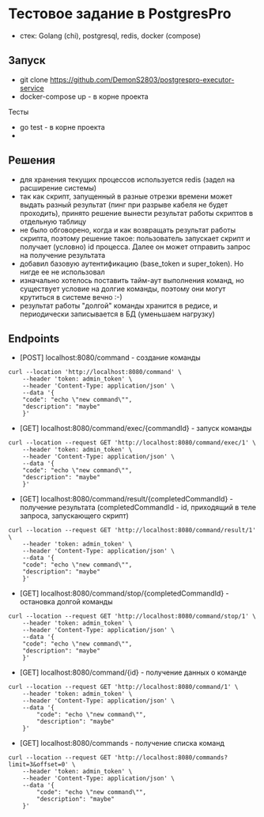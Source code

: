 # Тестовое задание в PostgresPro
- стек: Golang (chi), postgresql, redis, docker (compose)

## Запуск
- git clone https://github.com/DemonS2803/postgrespro-executor-service
- docker-compose up - в корне проекта

Тесты
- go test - в корне проекта
- 

## Решения
- для хранения текущих процессов используется redis (задел на расширение системы)
- так как скрипт, запущенный в разные отрезки времени может выдать разный результат (пинг при разрыве кабеля не будет проходить), принято решение вынести результат работы скриптов в отдельную таблицу
- не было обговорено, когда и как возвращать результат работы скрипта, поэтому решение такое: пользователь запускает скрипт и получает (условно) id процесса. Далее он может отправить запрос на получение результата
- добавил базовую аутентификацию (base_token и super_token). Но нигде ее не использовал
- изначально хотелось поставить тайм-аут выполнения команд, но существует условие на долгие команды, поэтому они могут крутиться в системе вечно :-)
- результат работы "долгой" команды хранится в редисе, и периодически записывается в БД (уменьшаем нагрузку)


## Endpoints

- [POST] localhost:8080/command - создание команды
```
curl --location 'http://localhost:8080/command' \
    --header 'token: admin_token' \
    --header 'Content-Type: application/json' \
    --data '{
    "code": "echo \"new command\"",
    "description": "maybe"
    }'
```

- [GET] localhost:8080/command/exec/{commandId} - запуск команды
```
curl --location --request GET 'http://localhost:8080/command/exec/1' \
    --header 'token: admin_token' \
    --header 'Content-Type: application/json' \
    --data '{
    "code": "echo \"new command\"",
    "description": "maybe"
    }'
```       

- [GET] localhost:8080/command/result/{completedCommandId} - получение результата (completedCommandId - id, приходящий в теле запроса, запускающего скрипт)
```
curl --location --request GET 'http://localhost:8080/command/result/1' \
    --header 'token: admin_token' \
    --header 'Content-Type: application/json' \
    --data '{
    "code": "echo \"new command\"",
    "description": "maybe"
    }'
```

- [GET] localhost:8080/command/stop/{completedCommandId} - остановка долгой команды
```
curl --location --request GET 'http://localhost:8080/command/stop/1' \
    --header 'token: admin_token' \
    --header 'Content-Type: application/json' \
    --data '{
    "code": "echo \"new command\"",
    "description": "maybe"
    }'
```
- [GET] localhost:8080/command/{id} - получение данных о команде
```
curl --location --request GET 'http://localhost:8080/command/1' \
    --header 'token: admin_token' \
    --header 'Content-Type: application/json' \
    --data '{
        "code": "echo \"new command\"",
        "description": "maybe"
    }'
```
- [GET] localhost:8080/commands - получение списка команд
```
curl --location --request GET 'http://localhost:8080/commands?limit=3&offset=0' \
    --header 'token: admin_token' \
    --header 'Content-Type: application/json' \
    --data '{
        "code": "echo \"new command\"",
        "description": "maybe"
    }'
```